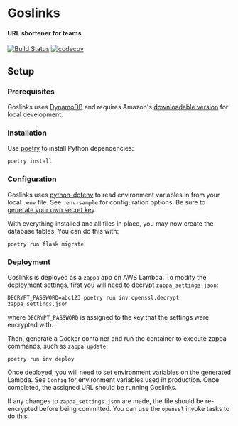 # Goslinks
#### URL shortener for teams

[![Build Status](https://travis-ci.com/RevolutionTech/goslinks.svg?branch=master)](https://travis-ci.com/RevolutionTech/goslinks)
[![codecov](https://codecov.io/gh/RevolutionTech/goslinks/branch/master/graph/badge.svg)](https://codecov.io/gh/RevolutionTech/goslinks)

## Setup

### Prerequisites

Goslinks uses [DynamoDB](https://aws.amazon.com/dynamodb/) and requires Amazon's [downloadable version](https://docs.aws.amazon.com/amazondynamodb/latest/developerguide/DynamoDBLocal.DownloadingAndRunning.html) for local development.

### Installation

Use [poetry](https://github.com/sdispater/poetry) to install Python dependencies:

    poetry install

### Configuration

Goslinks uses [python-dotenv](https://github.com/theskumar/python-dotenv) to read environment variables in from your local `.env` file. See `.env-sample` for configuration options. Be sure to [generate your own secret key](http://flask.pocoo.org/docs/latest/config/#SECRET_KEY).

With everything installed and all files in place, you may now create the database tables. You can do this with:

    poetry run flask migrate

### Deployment

Goslinks is deployed as a `zappa` app on AWS Lambda. To modify the deployment settings, first you will need to decrypt `zappa_settings.json`:

    DECRYPT_PASSWORD=abc123 poetry run inv openssl.decrypt zappa_settings.json

where `DECRYPT_PASSWORD` is assigned to the key that the settings were encrypted with.

Then, generate a Docker container and run the container to execute zappa commands, such as `zappa update`:

    poetry run inv deploy

Once deployed, you will need to set environment variables on the generated Lambda. See `Config` for environment variables used in production. Once completed, the assigned URL should be running Goslinks.

If any changes to `zappa_settings.json` are made, the file should be re-encrypted before being committed. You can use the `openssl` invoke tasks to do this.
